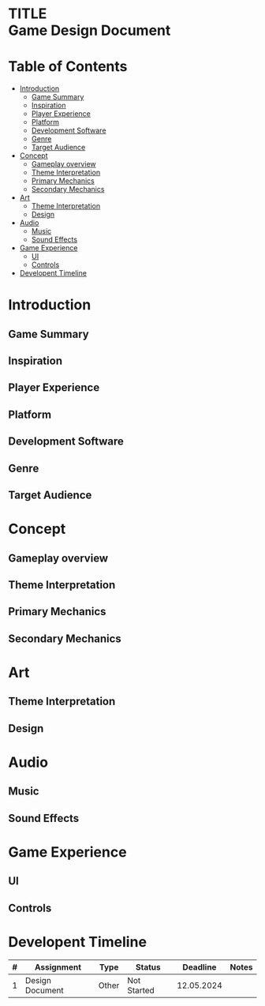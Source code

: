 # TITLE <br> Game Design Document <!-- omit from toc -->

# Table of Contents <!-- omit from toc -->
- [Introduction](#introduction)
  - [Game Summary](#game-summary)
  - [Inspiration](#inspiration)
  - [Player Experience](#player-experience)
  - [Platform](#platform)
  - [Development Software](#development-software)
  - [Genre](#genre)
  - [Target Audience](#target-audience)
- [Concept](#concept)
  - [Gameplay overview](#gameplay-overview)
  - [Theme Interpretation](#theme-interpretation)
  - [Primary Mechanics](#primary-mechanics)
  - [Secondary Mechanics](#secondary-mechanics)
- [Art](#art)
  - [Theme Interpretation](#theme-interpretation-1)
  - [Design](#design)
- [Audio](#audio)
  - [Music](#music)
  - [Sound Effects](#sound-effects)
- [Game Experience](#game-experience)
  - [UI](#ui)
  - [Controls](#controls)
- [Developent Timeline](#developent-timeline)


# Introduction

## Game Summary
<!-- A short summary of the game: Name, genre, goal -->

## Inspiration
<!-- Summary of games that inspired to make this game. Highlight the parts that play a role in this game -->

## Player Experience
<!-- What does the player need to do and accomplish throughtout the game -->

## Platform
<!-- What platform is the game running on -->

## Development Software
<!-- What software was/will be getting used during the creation -->

## Genre
<!-- Genre keywords -->

## Target Audience
<!-- Who should this game appeal to -->

# Concept 

## Gameplay overview
<!-- Describe Core mechanics and goals to reach -->

## Theme Interpretation
<!-- Short text on how the Game interpretes the theme of the Game Jam -->

## Primary Mechanics
<!-- List/Table with pictures which describes all the mechanics which are needed to use alot -->

## Secondary Mechanics
<!-- List/Table with picutres which describes all the mechanics which are used sometimes/less often -->


# Art

## Theme Interpretation
<!-- How does the art helps the theme interpretation -->

## Design
<!-- Show of tile set and art for the game. Describe it in a short text with keywords -->


# Audio

## Music
<!-- Short text about the music style for the game. Also how this music helps the game to be a better experience -->

## Sound Effects
<!-- What sound effects are used for which situations -->


# Game Experience

## UI
<!-- How does the User Interface looks like, how does it add to the game experience -->

## Controls
<!-- List of Controlls to use for the game -->

# Developent Timeline
<!-- Timeline to keep track of the development cycle. What is done Vs. what needs to be done -->

| #     | Assignment                | Type      | Status        | Deadline      | Notes                                     |
|-------|---------------------------|-----------|---------------|---------------|-------------------------------------------|
| 1     | Design Document           | Other     | Not Started   | 12.05.2024    |                                           |

